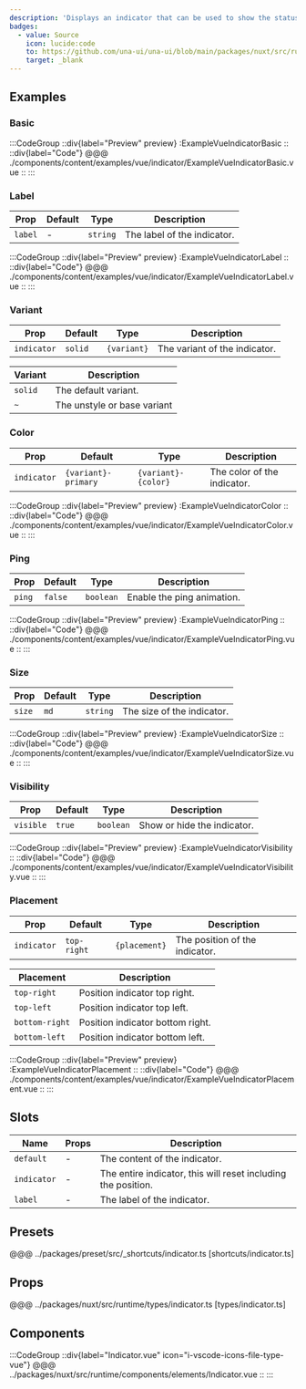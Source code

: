 ```yaml
---
description: 'Displays an indicator that can be used to show the status of a task or a component.'
badges:
  - value: Source
    icon: lucide:code
    to: https://github.com/una-ui/una-ui/blob/main/packages/nuxt/src/runtime/components/elements/Indicator.vue
    target: _blank
---
```


## Examples

### Basic

:::CodeGroup
::div{label="Preview" preview}
  :ExampleVueIndicatorBasic
::
::div{label="Code"}
@@@ ./components/content/examples/vue/indicator/ExampleVueIndicatorBasic.vue
::
:::

### Label

| Prop    | Default | Type     | Description                 |
| ------- | ------- | -------- | --------------------------- |
| `label` | -       | `string` | The label of the indicator. |

:::CodeGroup
::div{label="Preview" preview}
  :ExampleVueIndicatorLabel
::
::div{label="Code"}
@@@ ./components/content/examples/vue/indicator/ExampleVueIndicatorLabel.vue
::
:::

### Variant

| Prop        | Default | Type        | Description                   |
| ----------- | ------- | ----------- | ----------------------------- |
| `indicator` | `solid` | `{variant}` | The variant of the indicator. |

| Variant | Description                 |
| ------- | --------------------------- |
| `solid` | The default variant.        |
| `~`     | The unstyle or base variant |

### Color

| Prop        | Default             | Type                | Description                 |
| ----------- | ------------------- | ------------------- | --------------------------- |
| `indicator` | `{variant}-primary` | `{variant}-{color}` | The color of the indicator. |

:::CodeGroup
::div{label="Preview" preview}
  :ExampleVueIndicatorColor
::
::div{label="Code"}
@@@ ./components/content/examples/vue/indicator/ExampleVueIndicatorColor.vue
::
:::

### Ping

| Prop   | Default | Type      | Description                |
| ------ | ------- | --------- | -------------------------- |
| `ping` | `false` | `boolean` | Enable the ping animation. |

:::CodeGroup
::div{label="Preview" preview}
  :ExampleVueIndicatorPing
::
::div{label="Code"}
@@@ ./components/content/examples/vue/indicator/ExampleVueIndicatorPing.vue
::
:::

### Size

| Prop   | Default | Type     | Description                |
| ------ | ------- | -------- | -------------------------- |
| `size` | `md`    | `string` | The size of the indicator. |

:::CodeGroup
::div{label="Preview" preview}
  :ExampleVueIndicatorSize
::
::div{label="Code"}
@@@ ./components/content/examples/vue/indicator/ExampleVueIndicatorSize.vue
::
:::

### Visibility

| Prop      | Default | Type      | Description                 |
| --------- | ------- | --------- | --------------------------- |
| `visible` | `true`  | `boolean` | Show or hide the indicator. |

:::CodeGroup
::div{label="Preview" preview}
  :ExampleVueIndicatorVisibility
::
::div{label="Code"}
@@@ ./components/content/examples/vue/indicator/ExampleVueIndicatorVisibility.vue
::
:::

### Placement

| Prop        | Default     | Type          | Description                    |
| ----------- | ----------- | ------------- | ------------------------------ |
| `indicator` | `top-right` | `{placement}` | The position of the indicator. |

| Placement      | Description                      |
| -------------- | -------------------------------- |
| `top-right`    | Position indicator top right.    |
| `top-left`     | Position indicator top left.     |
| `bottom-right` | Position indicator bottom right. |
| `bottom-left`  | Position indicator bottom left.  |

:::CodeGroup
::div{label="Preview" preview}
  :ExampleVueIndicatorPlacement
::
::div{label="Code"}
@@@ ./components/content/examples/vue/indicator/ExampleVueIndicatorPlacement.vue
::
:::

## Slots

| Name        | Props | Description                                                   |
| ----------- | ----- | ------------------------------------------------------------- |
| `default`   | -     | The content of the indicator.                                 |
| `indicator` | -     | The entire indicator, this will reset including the position. |
| `label`     | -     | The label of the indicator.                                   |

## Presets
@@@ ../packages/preset/src/_shortcuts/indicator.ts [shortcuts/indicator.ts]

## Props
@@@ ../packages/nuxt/src/runtime/types/indicator.ts [types/indicator.ts]

## Components

:::CodeGroup
::div{label="Indicator.vue" icon="i-vscode-icons-file-type-vue"}
@@@ ../packages/nuxt/src/runtime/components/elements/Indicator.vue
::
:::

